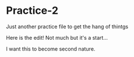 # Practice-2
Just another practice file to get the hang of thintgs

Here is the edit! Not much but it's a start...

I want this to become second nature.
